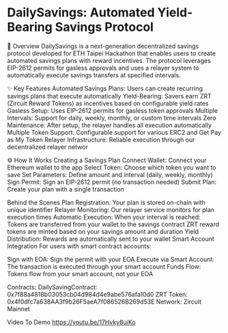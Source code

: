 # DailySavings: Automated Yield-Bearing Savings Protocol

🌟 Overview
DailySavings is a next-generation decentralized savings protocol developed for ETH Taipei Hackathon that enables users to create automated savings plans with reward incentives. The protocol leverages EIP-2612 permits for gasless approvals and uses a relayer system to automatically execute savings transfers at specified intervals.

✨ Key Features
Automated Savings Plans: Users can create recurring savings plans that execute automatically
Yield-Bearing: Savers earn ZRT (Zircuit Reward Tokens) as incentives based on configurable yield rates
Gasless Setup: Uses EIP-2612 permits for gasless token approvals
Multiple Intervals: Support for daily, weekly, monthly, or custom time intervals
Zero Maintenance: After setup, the relayer handles all execution automatically
Multiple Token Support: Configurable support for various ERC2 and Get Pay as My Token
Relayer Infrastructure: Reliable execution through our decentralized relayer networ

⚙️ How It Works
Creating a Savings Plan
Connect Wallet: Connect your Ethereum wallet to the app
Select Token: Choose which token you want to save
Set Parameters: Define amount and interval (daily, weekly, monthly)
Sign Permit: Sign an EIP-2612 permit (no transaction needed)
Submit Plan: Create your plan with a single transaction

Behind the Scenes
Plan Registration: Your plan is stored on-chain with unique identifier
Relayer Monitoring: Our relayer service monitors for plan execution times
Automatic Execution: When your interval is reached:
Tokens are transferred from your wallet to the savings contract
ZRT reward tokens are minted based on your savings amount and duration
Yield Distribution: Rewards are automatically sent to your wallet
Smart Account Integration
For users with smart contract accounts:

Sign with EOA: Sign the permit with your EOA
Execute via Smart Account: The transaction is executed through your smart account
Funds Flow: Tokens flow from your smart account, not your EOA



Contracts:
DailySavingContract: 0x7f88a4818b03053cb04d984d4e9abe576afa10d0
ZRT Token: 0x4f0dfc7a638AA3f9b26F5aeA7f086526B269d53E
Network: Zircuit Mainnet

Video To Demo https://youtu.be/17Hvky8uiKo

